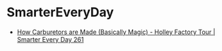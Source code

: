 # SmarterEveryDay
- [How Carburetors are Made (Basically Magic) - Holley Factory Tour | Smarter Every Day 261](https://youtu.be/1_hFKRDDP_o)
